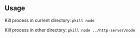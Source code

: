 ## Usage
Kill process in current directory: 
`pkill node`


Kill process in other directory:
`pkill node ../http-server/node`

